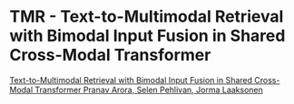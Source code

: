 # TMR - Text-to-Multimodal Retrieval with Bimodal Input Fusion in Shared Cross-Modal Transformer

[Text-to-Multimodal Retrieval with Bimodal Input Fusion in Shared Cross-Modal Transformer Pranav Arora, Selen Pehlivan, Jorma Laaksonen](url)
